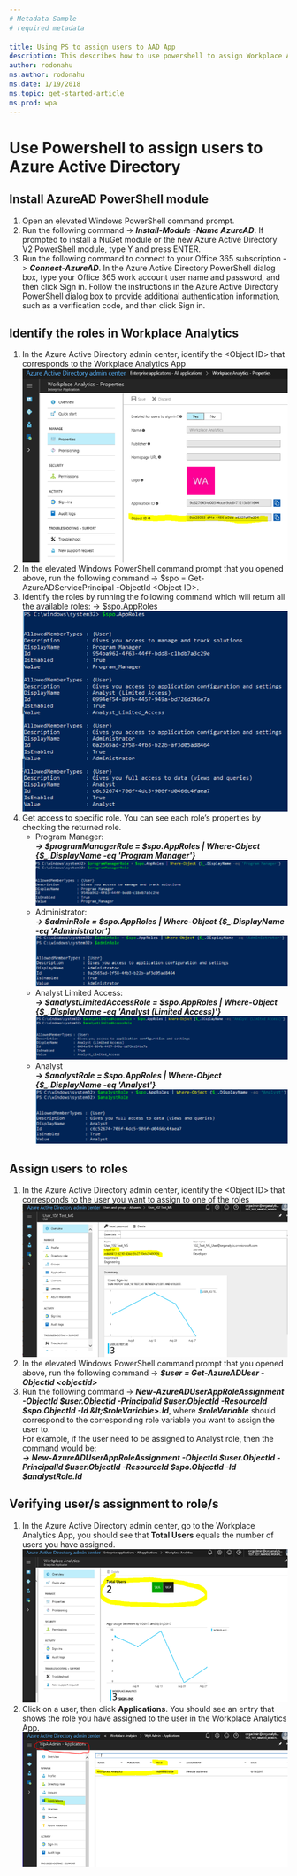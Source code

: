 ```yaml
---
# Metadata Sample
# required metadata

title: Using PS to assign users to AAD App
description: This describes how to use powershell to assign Workplace Analytics Roles in AAD for your Organization
author: rodonahu
ms.author: rodonahu
ms.date: 1/19/2018
ms.topic: get-started-article
ms.prod: wpa
---
```

# Use Powershell to assign users to Azure Active Directory

## Install AzureAD PowerShell module

1. Open an elevated Windows PowerShell command prompt.
2. Run the following command -> ***Install-Module -Name AzureAD***. If prompted to install a NuGet module or the new Azure Active Directory V2 PowerShell module, type Y and press ENTER.
3. Run the following command to connect to your Office 365 subscription -> ***Connect-AzureAD***. In the Azure Active Directory PowerShell dialog box, type your Office 365 work account user name and password, and then click Sign in. Follow the instructions in the Azure Active Directory PowerShell dialog box to provide additional authentication information, such as a verification code, and then click Sign in.

## Identify the roles in Workplace Analytics

1. In the Azure Active Directory admin center, identify the &lt;Object ID&gt; that corresponds to the Workplace Analytics App<br>![Azure Active Directory admin center object id](../images/wpa/use/AADAdmin.png)
2. In the elevated Windows PowerShell command prompt that you opened above, run the following command -> $spo = Get-AzureADServicePrincipal -ObjectId &lt;Object ID&gt;.
3. Identify the roles by running the following command which will return all the available roles: -> $spo.AppRoles<br>![Workplace Analytics roles](../images/wpa/use/PS_1.png)
4. Get access to specific role.  You can see each role’s properties by checking the returned role.    
    - Program Manager:<br>***-> $programManagerRole = $spo.AppRoles | Where-Object {$_.DisplayName -eq 'Program Manager'}***<br>![Program manager role](../images/wpa/use/PS_2.png)
    - Administrator:<br>***-> $adminRole = $spo.AppRoles | Where-Object {$_.DisplayName -eq 'Administrator'}***<br>![Workplace Analytics administrator role](../images/wpa/use/PS_3.png)
    - Analyst Limited Access:<br>***-> $analystLimitedAccessRole = $spo.AppRoles | Where-Object {$_.DisplayName -eq 'Analyst (Limited Access)'}***<br>![Analyst limited access role](../images/wpa/use/PS_4.png)
    - Analyst<br>***-> $analystRole = $spo.AppRoles | Where-Object {$_.DisplayName -eq 'Analyst'}***<br>![Analyst role](../images/wpa/use/PS_5.png)

## Assign users to roles

1. In the Azure Active Directory admin center, identify the &lt;Object ID&gt; that corresponds to the user you want to assign to one of the roles<br>![Identify Object ID](../images/wpa/use/PS_6.png)
2. In the elevated Windows PowerShell command prompt that you opened above, run the following command -> ***$user = Get-AzureADUser -ObjectId &lt;objectid&gt;***
3. Run the following command -> ***New-AzureADUserAppRoleAssignment -ObjectId $user.ObjectId -PrincipalId $user.ObjectId -ResourceId $spo.ObjectId -Id &lt;$roleVariable&gt;.Id***, where ***$roleVariable***  should correspond to the corresponding role variable you want to assign the user to.<br>For example, if the user need to be assigned to Analyst role, then the command would be:<br>***-> New-AzureADUserAppRoleAssignment -ObjectId $user.ObjectId -PrincipalId $user.ObjectId -ResourceId $spo.ObjectId -Id  $analystRole.Id***

## Verifying user/s assignment to role/s

1. In the Azure Active Directory admin center, go to the Workplace Analytics App, you should see that **Total Users** equals the number of users you have assigned. <br>![Total Users](../images/wpa/use/AADADMIN_3.png)
2. Click on a user, then click **Applications**. You should see an entry that shows the role you have assigned to the user in the Workplace Analytics App.<br>![Verify roles](../images/wpa/use/AAD_ADMIN4.png)
